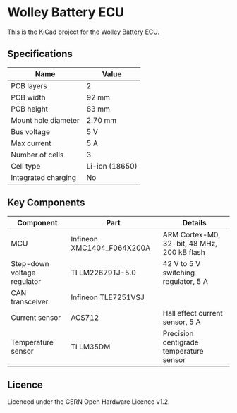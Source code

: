 Wolley Battery ECU
==================

This is the KiCad project for the Wolley Battery ECU.

Specifications
--------------

| Name                       | Value          |
| -------------------------- | -------------- |
| PCB layers                 | 2              |
| PCB width                  | 92 mm          |
| PCB height                 | 83 mm          |
| Mount hole diameter        | 2.70 mm        |
| Bus voltage                | 5 V            |
| Max current                | 5 A            |
| Number of cells            | 3              |
| Cell type                  | Li-ion (18650) |
| Integrated charging        | No             |

Key Components
--------------

| Component | Part | Details |
| ----------| ---- | --------|
| MCU | Infineon XMC1404_F064X200A | ARM Cortex-M0, 32-bit, 48 MHz, 200 kB flash |
| Step-down voltage regulator | TI LM22679TJ-5.0 | 42 V to 5 V switching regulator, 5 A |
| CAN transceiver | Infineon TLE7251VSJ | |
| Current sensor | ACS712 | Hall effect current sensor, 5 A |
| Temperature sensor | TI LM35DM | Precision centigrade temperature sensor |

Licence
-------

Licenced under the CERN Open Hardware Licence v1.2.